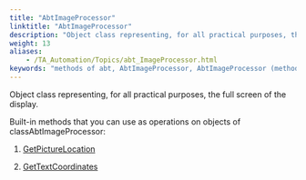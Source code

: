 ```yaml
--- 
title: "AbtImageProcessor"
linktitle: "AbtImageProcessor"
description: "Object class representing, for all practical purposes, the full screen of the display."
weight: 13
aliases: 
    - /TA_Automation/Topics/abt_ImageProcessor.html
keywords: "methods of abt, AbtImageProcessor, AbtImageProcessor (methods)"
---
```


Object class representing, for all practical purposes, the full screen of the display.

Built-in methods that you can use as operations on objects of classAbtImageProcessor:

1.  [GetPictureLocation](/TA_Automation/Topics/abt_AbtGetPictureLocation_AbtImageProcessor.html)  

2.  [GetTextCoordinates](/TA_Automation/Topics/abt_AbtGetTextCoordinates_AbtImageProcessor.html)  





